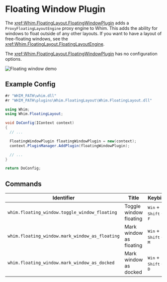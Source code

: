 # Floating Window Plugin

The <xref:Whim.FloatingLayout.FloatingWindowPlugin> adds a `ProxyFloatingLayoutEngine` proxy engine to Whim. This adds the ability for windows to float outside of any other layouts. If you want to have a layout of free-floating windows, see the <xref:Whim.FloatingLayout.FloatingLayoutEngine>.

The <xref:Whim.FloatingLayout.FloatingWindowPlugin> has no configuration options.

![Floating window demo](../../images/floating-window-demo.gif)

## Example Config

```csharp
#r "WHIM_PATH\whim.dll"
#r "WHIM_PATH\plugins\Whim.FloatingLayout\Whim.FloatingLayout.dll"

using Whim;
using Whim.FloatingLayout;

void DoConfig(IContext context)
{
  // ...

  FloatingWindowPlugin floatingWindowPlugin = new(context);
  context.PluginManager.AddPlugin(floatingWindowPlugin);

  // ...
}

return DoConfig;
```

## Commands

| Identifier                                     | Title                   | Keybind                                          |
|------------------------------------------------| ----------------------- | ------------------------------------------------ |
| `whim.floating_window.toggle_window_floating`  | Toggle window floating  | <kbd>Win</kbd> + <kbd>Shift</kbd> + <kbd>F</kbd> |
| `whim.floating_window.mark_window_as_floating` | Mark window as floating | <kbd>Win</kbd> + <kbd>Shift</kbd> + <kbd>M</kbd> |
| `whim.floating_window.mark_window_as_docked`   | Mark window as docked   | <kbd>Win</kbd> + <kbd>Shift</kbd> + <kbd>D</kbd> |
